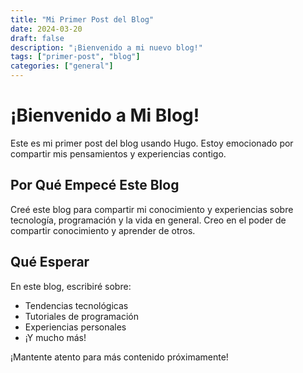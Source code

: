 ```yaml
---
title: "Mi Primer Post del Blog"
date: 2024-03-20
draft: false
description: "¡Bienvenido a mi nuevo blog!"
tags: ["primer-post", "blog"]
categories: ["general"]
---
```


# ¡Bienvenido a Mi Blog!

Este es mi primer post del blog usando Hugo. Estoy emocionado por compartir mis pensamientos y experiencias contigo.

## Por Qué Empecé Este Blog

Creé este blog para compartir mi conocimiento y experiencias sobre tecnología, programación y la vida en general. Creo en el poder de compartir conocimiento y aprender de otros.

## Qué Esperar

En este blog, escribiré sobre:
- Tendencias tecnológicas
- Tutoriales de programación
- Experiencias personales
- ¡Y mucho más!

¡Mantente atento para más contenido próximamente! 